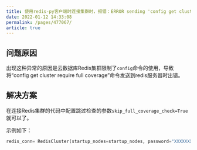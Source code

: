 ```yaml
---
title: 使用redis-py客户端时连接集群时，报错：ERROR sending 'config get cluster-require-full-coverage' command to redis server
date: 2022-01-12 14:33:08
permalink: /pages/477067/
article: true
---
```


## 问题原因

出现这种异常的原因是云数据库Redis集群限制了`config`命令的使用，导致将“config get cluster require full coverage”命令发送到redis服务器时出错。

## 解决方案

在连接Redis集群的代码中配置跳过检查的参数`skip_full_coverage_check=True`就可以了。

示例如下：

```python
redis_conn= RedisCluster(startup_nodes=startup_nodes, password="XXXXXXXXXXXXXXX",skip_full_coverage_check=True,decode_responses=True)
```

